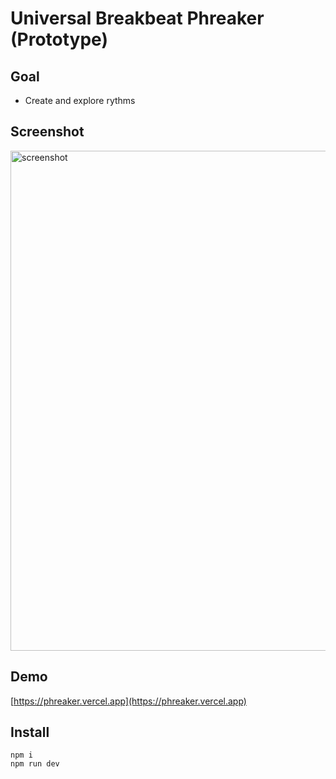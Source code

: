 # Universal Breakbeat Phreaker (Prototype)

## Goal
- Create and explore rythms

## Screenshot
<img width="800" alt="screenshot" src="https://user-images.githubusercontent.com/26150152/220920555-99586373-ff53-4399-846f-0e0cbb9156ba.png">

## Demo
[https://phreaker.vercel.app](https://phreaker.vercel.app)

## Install
```
npm i
npm run dev
```
